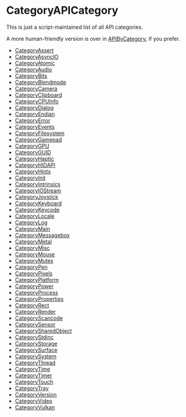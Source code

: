 # CategoryAPICategory

This is just a script-maintained list of all API categories.

A more human-friendly version is over in [APIByCategory](APIByCategory), if you prefer.

<!-- END CATEGORY DOCUMENTATION -->

<!-- DO NOT HAND-EDIT CATEGORY LISTS, THEY ARE AUTOGENERATED AND WILL BE OVERWRITTEN, BASED ON TAGS IN INDIVIDUAL PAGE FOOTERS. EDIT THOSE INSTEAD. -->
<!-- BEGIN CATEGORY LIST -->
- [CategoryAssert](CategoryAssert)
- [CategoryAsyncIO](CategoryAsyncIO)
- [CategoryAtomic](CategoryAtomic)
- [CategoryAudio](CategoryAudio)
- [CategoryBits](CategoryBits)
- [CategoryBlendmode](CategoryBlendmode)
- [CategoryCamera](CategoryCamera)
- [CategoryClipboard](CategoryClipboard)
- [CategoryCPUInfo](CategoryCPUInfo)
- [CategoryDialog](CategoryDialog)
- [CategoryEndian](CategoryEndian)
- [CategoryError](CategoryError)
- [CategoryEvents](CategoryEvents)
- [CategoryFilesystem](CategoryFilesystem)
- [CategoryGamepad](CategoryGamepad)
- [CategoryGPU](CategoryGPU)
- [CategoryGUID](CategoryGUID)
- [CategoryHaptic](CategoryHaptic)
- [CategoryHIDAPI](CategoryHIDAPI)
- [CategoryHints](CategoryHints)
- [CategoryInit](CategoryInit)
- [CategoryIntrinsics](CategoryIntrinsics)
- [CategoryIOStream](CategoryIOStream)
- [CategoryJoystick](CategoryJoystick)
- [CategoryKeyboard](CategoryKeyboard)
- [CategoryKeycode](CategoryKeycode)
- [CategoryLocale](CategoryLocale)
- [CategoryLog](CategoryLog)
- [CategoryMain](CategoryMain)
- [CategoryMessagebox](CategoryMessagebox)
- [CategoryMetal](CategoryMetal)
- [CategoryMisc](CategoryMisc)
- [CategoryMouse](CategoryMouse)
- [CategoryMutex](CategoryMutex)
- [CategoryPen](CategoryPen)
- [CategoryPixels](CategoryPixels)
- [CategoryPlatform](CategoryPlatform)
- [CategoryPower](CategoryPower)
- [CategoryProcess](CategoryProcess)
- [CategoryProperties](CategoryProperties)
- [CategoryRect](CategoryRect)
- [CategoryRender](CategoryRender)
- [CategoryScancode](CategoryScancode)
- [CategorySensor](CategorySensor)
- [CategorySharedObject](CategorySharedObject)
- [CategoryStdinc](CategoryStdinc)
- [CategoryStorage](CategoryStorage)
- [CategorySurface](CategorySurface)
- [CategorySystem](CategorySystem)
- [CategoryThread](CategoryThread)
- [CategoryTime](CategoryTime)
- [CategoryTimer](CategoryTimer)
- [CategoryTouch](CategoryTouch)
- [CategoryTray](CategoryTray)
- [CategoryVersion](CategoryVersion)
- [CategoryVideo](CategoryVideo)
- [CategoryVulkan](CategoryVulkan)
<!-- END CATEGORY LIST -->

